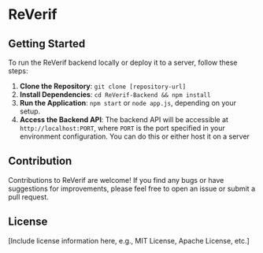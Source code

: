 # ReVerif

## Getting Started

To run the ReVerif backend locally or deploy it to a server, follow these steps:

1. **Clone the Repository**: `git clone [repository-url]`
2. **Install Dependencies**: `cd ReVerif-Backend && npm install`
3. **Run the Application**: `npm start` or `node app.js`, depending on your setup.
4. **Access the Backend API**: The backend API will be accessible at `http://localhost:PORT`, where `PORT` is the port specified in your environment configuration. You can do this or either host it on a server

## Contribution

Contributions to ReVerif are welcome! If you find any bugs or have suggestions for improvements, please feel free to open an issue or submit a pull request.

## License

[Include license information here, e.g., MIT License, Apache License, etc.]
